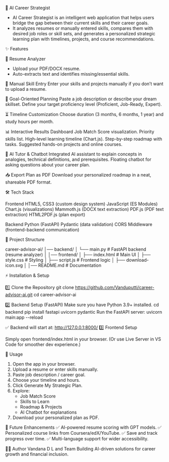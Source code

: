 🚀 AI Career Strategist

- AI Career Strategist is an intelligent web application that helps users bridge the gap between their current skills and their career goals.
- It analyzes resumes or manually entered skills, compares them with desired job roles or skill sets, and generates a personalized strategic learning plan with timelines, projects, and course recommendations.

✨ Features

📄 Resume Analyzer
- Upload your PDF/DOCX resume.
- Auto-extracts text and identifies missing/essential skills.

📝 Manual Skill Entry
Enter your skills and projects manually if you don’t want to upload a resume.

🎯 Goal-Oriented Planning
Paste a job description or describe your dream skillset.
Define your target proficiency level (Proficient, Job-Ready, Expert).

⏳ Timeline Customization
Choose duration (3 months, 6 months, 1 year) and study hours per month.

📊 Interactive Results Dashboard
Job Match Score visualization.
Priority skills list.
High-level learning timeline (Chart.js).
Step-by-step roadmap with tasks.
Suggested hands-on projects and online courses.

🤖 AI Tutor & Chatbot
Integrated AI assistant to explain concepts in analogies, technical definitions, and prerequisites.
Floating chatbot for asking questions about your career plan.

📥 Export Plan as PDF
Download your personalized roadmap in a neat, shareable PDF format.

🛠️ Tech Stack

Frontend
HTML5, CSS3 (custom design system)
JavaScript (ES Modules)
Chart.js (visualizations)
Mammoth.js (DOCX text extraction)
PDF.js (PDF text extraction)
HTML2PDF.js (plan export)

Backend
Python (FastAPI)
Pydantic (data validation)
CORS Middleware (frontend-backend communication)

📂 Project Structure

career-advisor-ai/
│── backend/
│   └── main.py          # FastAPI backend (resume analyzer)
│
│── frontend/
│   ├── index.html       # Main UI
│   ├── style.css        # Styling
│   ├── script.js        # Frontend logic
│   ├── download-icon.svg
│
│── README.md            # Documentation


⚡ Installation & Setup

1️⃣ Clone the Repository
git clone https://github.com/Vanduputti/career-advisor-ai.git
cd career-advisor-ai

2️⃣ Backend Setup (FastAPI)
Make sure you have Python 3.9+ installed.
cd backend
pip install fastapi uvicorn pydantic 
Run the FastAPI server:
uvicorn main:app --reload

✅ Backend will start at: http://127.0.0.1:8000/
3️⃣ Frontend Setup

Simply open frontend/index.html in your browser.
(Or use Live Server in VS Code for smoother dev experience.)

🎯 Usage

1. Open the app in your browser.
2. Upload a resume or enter skills manually.
3. Paste job description / career goal.
4. Choose your timeline and hours.
5. Click Generate My Strategic Plan.
6. Explore:
   - Job Match Score
   - Skills to Learn
   - Roadmap & Projects
   - AI Chatbot for explanations
7. Download your personalized plan as PDF.

🔮 Future Enhancements
✅ AI-powered resume scoring with GPT models.
✅ Personalized course links from Coursera/edX/YouTube.
✅ Save and track progress over time.
✅ Multi-language support for wider accessibility.

👩‍💻 Author
Vandana D L and Team
Building AI-driven solutions for career growth and financial inclusion.


